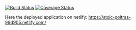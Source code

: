 [![Build Status](https://travis-ci.org/DennisWanjiru/phonex.svg?branch=develop)]() 
[![Coverage Status](https://coveralls.io/repos/github/DennisWanjiru/phonex/badge.svg?branch=develop)]()

Here the deployed application on netlify: https://stoic-poitras-99d905.netlify.com/

